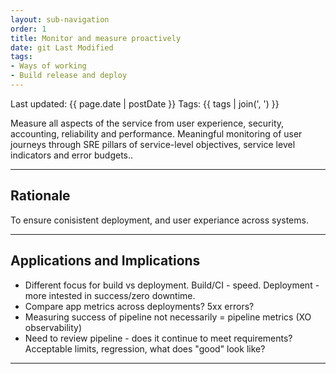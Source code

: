```yaml
---
layout: sub-navigation
order: 1
title: Monitor and measure proactively
date: git Last Modified
tags:
- Ways of working
- Build release and deploy
---
```


Last updated: {{ page.date | postDate }}
Tags: {{ tags | join(', ') }}

Measure all aspects of the service from user experience, security, accounting, reliability and performance. Meaningful monitoring of user journeys through SRE pillars of service-level objectives, service level indicators and error budgets..

---

## Rationale

To ensure conisistent deployment, and user experiance across systems.

---

## Applications and Implications

- Different focus for build vs deployment. Build/CI - speed. Deployment - more intested in success/zero downtime.
- Compare app metrics across deployments? 5xx errors?
- Measuring success of pipeline not necessarily = pipeline metrics  (XO observability)
- Need to review pipeline - does it continue to meet requirements? Acceptable limits, regression, what does "good" look like?

---
